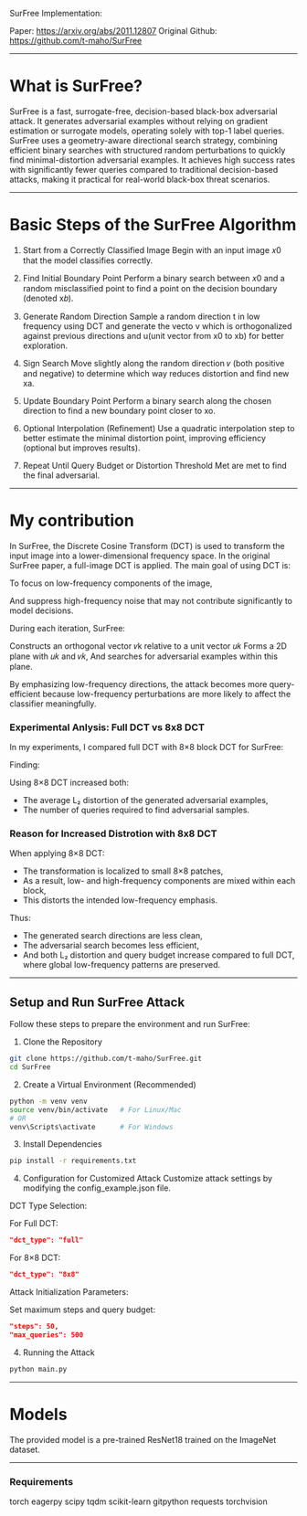 SurFree Implementation:

Paper: https://arxiv.org/abs/2011.12807
Original Github: https://github.com/t-maho/SurFree

--------

# What is SurFree?

SurFree is a fast, surrogate-free, decision-based black-box adversarial attack. It generates adversarial examples without relying on gradient estimation or surrogate models, operating solely with top-1 label queries. SurFree uses a geometry-aware directional search strategy, combining efficient binary searches with structured random perturbations to quickly find minimal-distortion adversarial examples. It achieves high success rates with significantly fewer queries compared to traditional decision-based attacks, making it practical for real-world black-box threat scenarios.

---------

# Basic Steps of the SurFree Algorithm

1. Start from a Correctly Classified Image
Begin with an input image 𝑥0 that the model classifies correctly.

2. Find Initial Boundary Point
Perform a binary search between 𝑥0 and a random misclassified point to find a point on the decision boundary (denoted x𝑏).

3. Generate Random Direction
Sample a random direction t in low frequency using DCT and generate the vecto v which is  orthogonalized against previous directions and u(unit vector from x0 to xb) for better exploration.


4. Sign Search
Move slightly along the random direction 𝑣 (both positive and negative) to determine which way reduces distortion and find new xa.

5. Update Boundary Point
Perform a binary search along the chosen direction to find a new boundary point closer to xo.


6. Optional Interpolation (Refinement)
Use a quadratic interpolation step to better estimate the minimal distortion point, improving efficiency (optional but improves results).

7. Repeat Until Query Budget or Distortion Threshold Met are met to find the final adversarial.

-----------

# My contribution

In SurFree, the Discrete Cosine Transform (DCT) is used to transform the input image into a lower-dimensional frequency space. In the original SurFree paper, a full-image DCT is applied.
The main goal of using DCT is:

To focus on low-frequency components of the image,

And suppress high-frequency noise that may not contribute significantly to model decisions.

During each iteration, SurFree:

Constructs an orthogonal vector 𝑣k relative to a unit vector 𝑢𝑘
Forms a 2D plane with 𝑢𝑘 and 𝑣𝑘,
And searches for adversarial examples within this plane.

By emphasizing low-frequency directions, the attack becomes more query-efficient because low-frequency perturbations are more likely to affect the classifier meaningfully.

### Experimental Anlysis: Full DCT vs 8x8 DCT

In my experiments, I compared full DCT with 8×8 block DCT for SurFree:

Finding: 

Using 8×8 DCT increased both:

- The average L₂ distortion of the generated adversarial examples,
- The number of queries required to find adversarial samples.

### Reason for Increased Distrotion with 8x8 DCT 

When applying 8×8 DCT:

- The transformation is localized to small 8×8 patches,
- As a result, low- and high-frequency components are mixed within each block,
- This distorts the intended low-frequency emphasis.

Thus:

- The generated search directions are less clean,
- The adversarial search becomes less efficient,
- And both L₂ distortion and query budget increase compared to full DCT, where global low-frequency patterns are preserved.

----------


## Setup and Run SurFree Attack

Follow these steps to prepare the environment and run SurFree:

1. Clone the Repository

```bash
git clone https://github.com/t-maho/SurFree.git
cd SurFree
```

2. Create a Virtual Environment (Recommended)

```bash
python -m venv venv
source venv/bin/activate   # For Linux/Mac
# OR
venv\Scripts\activate      # For Windows
```

3. Install Dependencies

```bash
pip install -r requirements.txt
```

4. Configuration for Customized Attack
Customize attack settings by modifying the config_example.json file.

DCT Type Selection:

For Full DCT:

```json
"dct_type": "full"
```

For 8×8 DCT:

```json
"dct_type": "8x8"
```

Attack Initialization Parameters:

Set maximum steps and query budget:

```json
"steps": 50,
"max_queries": 500
```

4. Running the Attack

```bash
python main.py
```
---------------------

# Models
The provided model is a pre-trained ResNet18 trained on the ImageNet dataset.

-------------------------------

### Requirements

torch
eagerpy
scipy
tqdm
scikit-learn
gitpython
requests
torchvision


